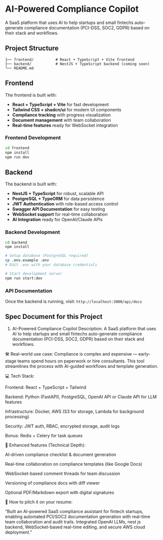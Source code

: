 # AI-Powered Compliance Copilot

A SaaS platform that uses AI to help startups and small fintechs auto-generate compliance documentation (PCI-DSS, SOC2, GDPR) based on their stack and workflows.

## Project Structure

```
├── frontend/          # React + TypeScript + Vite frontend
├── backend/           # NestJS + TypeScript backend (coming soon)
└── README.md
```

## Frontend

The frontend is built with:

- **React + TypeScript + Vite** for fast development
- **Tailwind CSS + shadcn/ui** for modern UI components
- **Compliance tracking** with progress visualization
- **Document management** with team collaboration
- **Real-time features** ready for WebSocket integration

### Frontend Development

```bash
cd frontend
npm install
npm run dev
```

## Backend

The backend is built with:

- **NestJS + TypeScript** for robust, scalable API
- **PostgreSQL + TypeORM** for data persistence
- **JWT Authentication** with role-based access control
- **Swagger API Documentation** for easy testing
- **WebSocket support** for real-time collaboration
- **AI Integration** ready for OpenAI/Claude APIs

### Backend Development

```bash
cd backend
npm install

# Setup database (PostgreSQL required)
cp .env.example .env
# Edit .env with your database credentials

# Start development server
npm run start:dev
```

### API Documentation

Once the backend is running, visit: `http://localhost:3000/api/docs`

## Spec Document for this Project

1. AI-Powered Compliance Copilot
   Description:
   A SaaS platform that uses AI to help startups and small fintechs auto-generate compliance documentation (PCI-DSS, SOC2, GDPR) based on their stack and workflows.

🛠 Real-world use case:
Compliance is complex and expensive — early-stage teams spend hours on paperwork or hire consultants. This tool streamlines the process with AI-guided workflows and template generation.

💻 Tech Stack:

Frontend: React + TypeScript + Tailwind

Backend: Python (FastAPI), PostgreSQL, OpenAI API or Claude API for LLM features

Infrastructure: Docker, AWS (S3 for storage, Lambda for background processing)

Security: JWT auth, RBAC, encrypted storage, audit logs

Bonus: Redis + Celery for task queues

🧠 Enhanced features (Technical Depth):

AI-driven compliance checklist & document generation

Real-time collaboration on compliance templates (like Google Docs)

WebSocket-based comment threads for team discussion

Versioning of compliance docs with diff viewer

Optional PDF/Markdown export with digital signatures

💼 How to pitch it on your resume:

“Built an AI-powered SaaS compliance assistant for fintech startups, enabling automated PCI/SOC2 documentation generation with real-time team collaboration and audit trails. Integrated OpenAI LLMs, nest js backend, WebSocket-based real-time editing, and secure AWS cloud deployment.”
